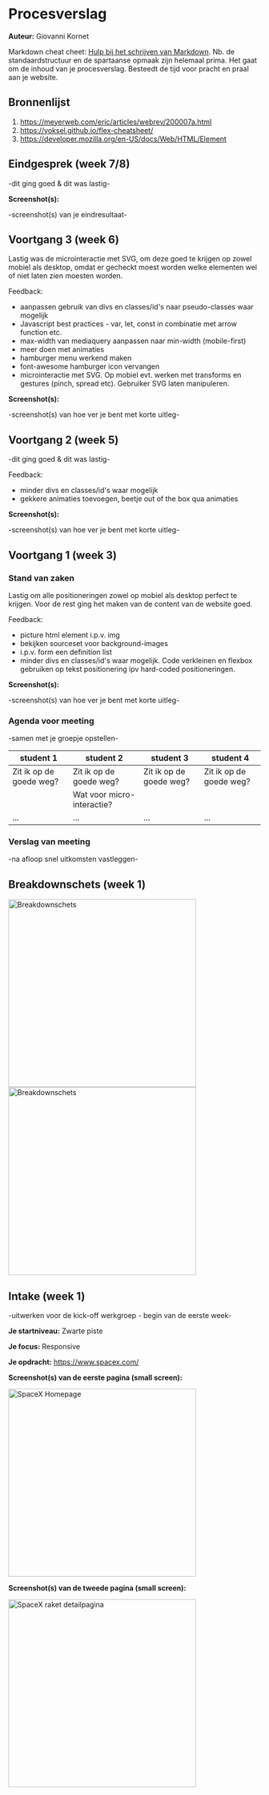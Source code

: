 # Procesverslag
**Auteur:** Giovanni Kornet

Markdown cheat cheet: [Hulp bij het schrijven van Markdown](https://github.com/adam-p/markdown-here/wiki/Markdown-Cheatsheet). Nb. de standaardstructuur en de spartaanse opmaak zijn helemaal prima. Het gaat om de inhoud van je procesverslag. Besteedt de tijd voor pracht en praal aan je website.



## Bronnenlijst
1. https://meyerweb.com/eric/articles/webrev/200007a.html
2. https://yoksel.github.io/flex-cheatsheet/
3. https://developer.mozilla.org/en-US/docs/Web/HTML/Element



## Eindgesprek (week 7/8)

-dit ging goed & dit was lastig-

**Screenshot(s):**

-screenshot(s) van je eindresultaat-



## Voortgang 3 (week 6)

Lastig was de microinteractie met SVG, om deze goed te krijgen op zowel mobiel als desktop, omdat er gecheckt moest worden welke elementen wel of niet laten zien
moesten worden.

Feedback:
- aanpassen gebruik van divs en classes/id's naar pseudo-classes waar mogelijk
- Javascript best practices - var, let, const in combinatie met arrow function etc.
- max-width van mediaquery aanpassen naar min-width (mobile-first)
- meer doen met animaties
- hamburger menu werkend maken
- font-awesome hamburger icon vervangen
- microinteractie met SVG. Op mobiel evt. werken met transforms en gestures (pinch, spread etc). Gebruiker SVG laten manipuleren.

**Screenshot(s):**

-screenshot(s) van hoe ver je bent met korte uitleg-


## Voortgang 2 (week 5)

-dit ging goed & dit was lastig-

Feedback:
- minder divs en classes/id's waar mogelijk
- gekkere animaties toevoegen, beetje out of the box qua animaties

**Screenshot(s):**

-screenshot(s) van hoe ver je bent met korte uitleg-


## Voortgang 1 (week 3)

### Stand van zaken

Lastig om alle positioneringen zowel op mobiel als desktop perfect te krijgen. Voor de rest ging het maken van de content van de website goed.

Feedback:
- picture html element i.p.v. img
- bekijken sourceset voor background-images
- i.p.v. form een definition list
- minder divs en classes/id's waar mogelijk. Code verkleinen en flexbox gebruiken op tekst positionering ipv hard-coded positioneringen.

**Screenshot(s):**

-screenshot(s) van hoe ver je bent met korte uitleg-

### Agenda voor meeting

-samen met je groepje opstellen-

| student 1      | student 2          | student 3    | student 4        |
| ---            | ---                | ---          | ---              |
| Zit ik op de goede weg?  | Zit ik op de goede weg?             | Zit ik op de goede weg?    | Zit ik op de goede weg?    |
|      | Wat voor micro-interactie? | | |
| ...            | ...                | ...          | ...              |

### Verslag van meeting

-na afloop snel uitkomsten vastleggen-



## Breakdownschets (week 1)

<img src="images/breakdownSchets.png" width="375px" alt="Breakdownschets">

<img src="images/breakdownSchets1.png" width="375px" alt="Breakdownschets">


## Intake (week 1)
-uitwerken voor de kick-off werkgroep - begin van de eerste week-

**Je startniveau:** Zwarte piste

**Je focus:** Responsive

**Je opdracht:** https://www.spacex.com/

**Screenshot(s) van de eerste pagina (small screen):**

<img src="images/spaceXHome.png" width="375px" alt="SpaceX Homepage">

**Screenshot(s) van de tweede pagina (small screen):**

<img src="images/spaceXDetail.png" width="375px" alt="SpaceX raket detailpagina">
